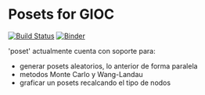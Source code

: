 # Posets for GIOC
[![Build Status](https://travis-ci.com/davidamaro/poset_gioc.jl.svg?token=NJQ4BsrHkfempbK4Saqb&branch=master)](https://travis-ci.com/davidamaro/poset_gioc.jl)
[![Binder](https://mybinder.org/badge_logo.svg)](https://mybinder.org/v2/gh/davidamaro/poset_gioc.jl/notebook)

'poset' actualmente cuenta con soporte para:

* generar posets aleatorios, lo anterior de forma paralela
* metodos Monte Carlo y Wang-Landau
* graficar un posets recalcando el tipo de nodos
